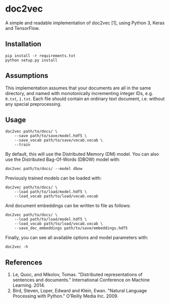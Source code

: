 # doc2vec

A simple and readable implementation of doc2vec [1], using Python 3, Keras and TensorFlow.

## Installation
```
pip install -r requirements.txt
python setup.py install
```

## Assumptions
This implementation assumes that your documents are all in the same directory,
and named with monotonically incrementing integer IDs, e.g. `0.txt`, `1.txt`.
Each file should contain an ordinary text document, i.e. without any special
preprocessing.

## Usage
```
doc2vec path/to/docs/ \
    --save path/to/save/model.hdf5 \
    --save_vocab path/to/save/vocab.vocab \
    --train
```

By default, this will use the Distributed Memory (DM) model. You can also use 
the Distributed Bag-Of-Words (DBOW) model with:
```
doc2vec path/to/docs/ --model dbow
```

Previously trained models can be loaded with:
```
doc2vec path/to/docs/ \
    --load path/to/load/model.hdf5 \
    --load_vocab path/to/load/vocab.vocab
```

And document embeddings can be written to file as follows:
```
doc2vec path/to/docs/ \
    --load path/to/load/model.hdf5 \
    --load_vocab path/to/load/vocab.vocab \
    --save_doc_embeddings path/to/save/embeddings.hdf5
```

Finally, you can see all available options and model parameters with:
```
doc2vec -h
```

## References
1. Le, Quoc, and Mikolov, Tomas. "Distributed representations of sentences and
   documents." International Conference on Machine Learning. 2014.
2. Bird, Steven, Loper, Edward and Klein, Ewan. "Natural Language
   Processing with Python." O’Reilly Media Inc. 2009.
